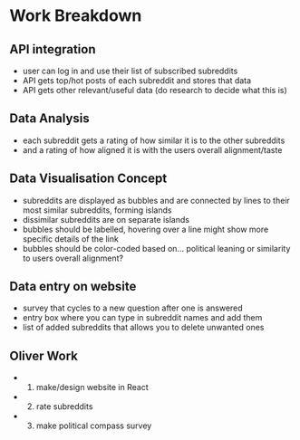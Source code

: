 # Work Breakdown

## API integration
- user can log in and use their list of subscribed subreddits
- API gets top/hot posts of each subreddit and stores that data
- API gets other relevant/useful data (do research to decide what this is)

## Data Analysis
- each subreddit gets a rating of how similar it is to the other subreddits
- and a rating of how aligned it is with the users overall alignment/taste

## Data Visualisation Concept
- subreddits are displayed as bubbles and are connected by lines to their most similar subreddits, forming islands
- dissimilar subreddits are on separate islands
- bubbles should be labelled, hovering over a line might show more specific details of the link
- bubbles should be color-coded based on... political leaning or similarity to users overall alignment?

## Data entry on website
- survey that cycles to a new question after one is answered
- entry box where you can type in subreddit names and add them
- list of added subreddits that allows you to delete unwanted ones

## Oliver Work
- 1. make/design website in React
- 2. rate subreddits
- 3. make political compass survey